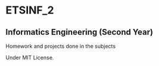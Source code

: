 # ETSINF_2

## Informatics Engineering (Second Year)
Homework and projects done in the  subjects 

Under MIT License.


